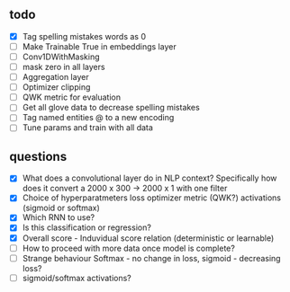 ## todo
- [x] Tag spelling mistakes words as 0
- [ ] Make Trainable True in embeddings layer
- [ ] Conv1DWithMasking
- [ ] mask zero in all layers
- [ ] Aggregation layer
- [ ] Optimizer clipping
- [ ] QWK metric for evaluation
- [ ] Get all glove data to decrease spelling mistakes
- [ ] Tag named entities @ to a new encoding
- [ ] Tune params and train with all data

## questions

- [x] What does a convolutional layer do in NLP context? Specifically how does it convert a 2000 x 300 -> 2000 x 1 with one filter
- [x] Choice of hyperparatmeters loss optimizer metric (QWK?) activations (sigmoid or softmax)
- [x] Which RNN to use?
- [x] Is this classification or regression?
- [x] Overall score - Induvidual score relation (deterministic or learnable)
- [ ] How to proceed with more data once model is complete?
- [ ] Strange behaviour Softmax - no change in loss, sigmoid - decreasing loss?
- [ ] sigmoid/softmax activations?